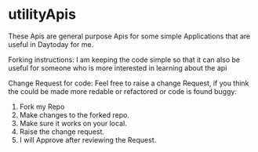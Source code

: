 # utilityApis

These Apis are general purpose Apis for some simple Applications that are useful in Daytoday for me.

Forking instructions:
I am keeping the code simple so that it can also be useful for someone who is more interested in learning about the api

Change Request for code:
Feel free to raise a change Request, if you think the could be made more redable or refactored or code is found buggy:
1. Fork my Repo
2. Make changes to the forked repo.
3. Make sure it works on your local.
4. Raise the change request.
5. I will Approve after reviewing the Request.
